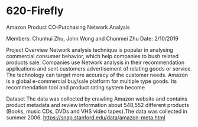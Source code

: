 # 620-Firefly
Amazon Product CO-Purchasing Network Analysis

Members: Chunhui Zhu, John Wong and Chunmei Zhu
Date: 2/10/2019

Project Overview
Network analysis technique is popular in analysing commercial consumer behavior, which help companies to bush related products sale. Companies use Network analysis in their recommendation applications and sent customers advertisement of relating goods or service. The technology can target more accuracy of the customer needs.
Amazon is a global e-commercial buy/sale platform for multiple type goods. Its recommendation tool and product rating system become 

Dataset
The data was collected by crawling Amazon website and contains product metadata and review information about 548,552 different products (Books, music CDs, DVDs and VHS video tapes).The data was collected in summer 2006.
https://snap.stanford.edu/data/amazon-meta.html 
